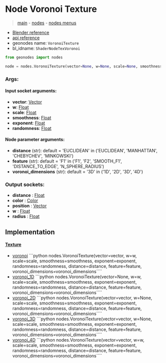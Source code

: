 # Node Voronoi Texture

> [main](../structure.md) - [nodes](nodes.md) - [nodes menus](nodes_menus.md)

- [Blender reference](https://docs.blender.org/manual/en/latest/modeling/geometry_nodes/texture/voronoi.html)
- [api reference](https://docs.blender.org/api/current/bpy.types.ShaderNodeTexVoronoi.html)
- geonodes name: `VoronoiTexture`
- bl_idname: `ShaderNodeTexVoronoi`

```python
from geonodes import nodes

node = nodes.VoronoiTexture(vector=None, w=None, scale=None, smoothness=None, exponent=None, randomness=None, distance='EUCLIDEAN', feature='F1', voronoi_dimensions='3D')
```

### Args:

#### Input socket arguments:

- **vector**: [Vector](Vector.md)
- **w**: [Float](Float.md)
- **scale**: [Float](Float.md)
- **smoothness**: [Float](Float.md)
- **exponent**: [Float](Float.md)
- **randomness**: [Float](Float.md)

#### Node parameter arguments:

- **distance** (str): default = 'EUCLIDEAN' in ('EUCLIDEAN', 'MANHATTAN', 'CHEBYCHEV', 'MINKOWSKI')
- **feature** (str): default = 'F1' in ('F1', 'F2', 'SMOOTH_F1', 'DISTANCE_TO_EDGE', 'N_SPHERE_RADIUS')
- **voronoi_dimensions** (str): default = '3D' in ('1D', '2D', '3D', '4D')

### Output sockets:

- **distance** : [Float](Float.md)
- **color** : [Color](Color.md)
- **position** : [Vector](Vector.md)
- **w** : [Float](Float.md)
- **radius** : [Float](Float.md)

## Implementation

#### [Texture](Texture.md)

 - [voronoi](Texture.md#voronoi-staticmethod) ```python nodes.VoronoiTexture(vector=vector, w=w, scale=scale, smoothness=smoothness, exponent=exponent, randomness=randomness, distance=distance, feature=feature, voronoi_dimensions=voronoi_dimensions````
 - [voronoi_1D](Texture.md#voronoi_1D-staticmethod) ```python nodes.VoronoiTexture(vector=None, w=w, scale=scale, smoothness=smoothness, exponent=exponent, randomness=randomness, distance=distance, feature=feature, voronoi_dimensions=voronoi_dimensions````
 - [voronoi_2D](Texture.md#voronoi_2D-staticmethod) ```python nodes.VoronoiTexture(vector=vector, w=None, scale=scale, smoothness=smoothness, exponent=exponent, randomness=randomness, distance=distance, feature=feature, voronoi_dimensions=voronoi_dimensions````
 - [voronoi_3D](Texture.md#voronoi_3D-staticmethod) ```python nodes.VoronoiTexture(vector=vector, w=None, scale=scale, smoothness=smoothness, exponent=exponent, randomness=randomness, distance=distance, feature=feature, voronoi_dimensions=voronoi_dimensions````
 - [voronoi_4D](Texture.md#voronoi_4D-staticmethod) ```python nodes.VoronoiTexture(vector=vector, w=w, scale=scale, smoothness=smoothness, exponent=exponent, randomness=randomness, distance=distance, feature=feature, voronoi_dimensions=voronoi_dimensions````
